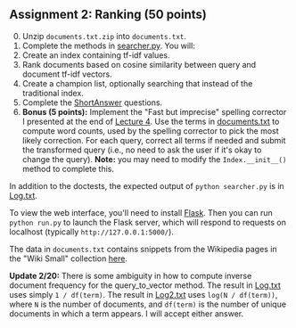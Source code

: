  ## Assignment 2: Ranking (50 points)

0. Unzip `documents.txt.zip` into `documents.txt`.
1. Complete the methods in [searcher.py](searcher.py). You will:
  1. Create an index containing tf-idf values.
  2. Rank documents based on cosine similarity between query and document tf-idf vectors.
  3. Create a champion list, optionally searching that instead of the traditional index.
2. Complete the [ShortAnswer](ShortAnswer.md) questions.
3. **Bonus (5 points):** Implement the "Fast but imprecise" spelling corrector
I presented at the end of
[Lecture 4](https://github.com/iit-cs429/main/blob/master/lectures/lec04). Use
the terms in [documents.txt](documents.txt) to compute word counts, used by
the spelling corrector to pick the most likely correction. For each query,
correct all terms if needed and submit the transformed query (i.e., no need to
ask the user if it's okay to change the query). **Note:** you may need to
modify the `Index.__init__()` method to complete this.

In addition to the doctests, the expected output of `python searcher.py` is in [Log.txt](Log.txt).

To view the web interface, you'll need to install
[Flask](http://flask.pocoo.org/docs/installation). Then you can run `python
run.py` to launch the Flask server, which will respond to requests on
localhost (typically `http://127.0.0.1:5000/`).

The data in `documents.txt` contains snippets from the Wikipedia pages in the "Wiki Small" collection [here](http://www.search-engines-book.com/collections/).

**Update 2/20:** There is some ambiguity in how to compute inverse document frequency for the query_to_vector method. The result in [Log.txt](Log.txt) uses simply `1 / df(term)`. The result in [Log2.txt](Log2.txt) uses `log(N / df(term))`, where `N` is the number of documents, and `df(term)` is the number of unique documents in which a term appears. I will accept either answer.
